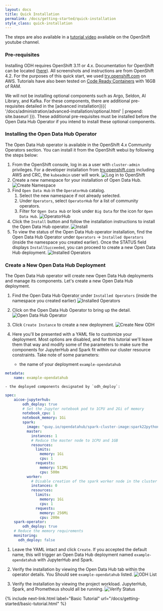 ```yaml
---
layout: docs
title: Quick Installation
permalink: /docs/getting-started/quick-installation
style_class: quick-installation
---
```

The steps are also available in a <a class="external-link" href="https://www.youtube.com/watch?v=-T6ypF7LoKk&t=2s" target="_blank"><i class="fas fa-external-link-alt"></i>tutorial video</a> available on the OpenShift youtube channel.

### Pre-requisites

Installing ODH requires OpenShift 3.11 or 4.x. Documentation for OpenShift can be located ([here](https://docs.openshift.com/container-platform/4.1/welcome/index.html)).  All screenshots and instructions are from OpenShift 4.2.  For the purposes of this quick start, we used [try.openshift.com](https://try.openshift.com/) on AWS.  Tutorials have also been tested on [Code Ready Containers](https://code-ready.github.io/crc/) with 16GB of RAM.

We will not be installing optional components such as Argo, Seldon, AI Library, and Kafka.  For these components, there are additional pre-requisites detailed in the [advanced installation]({{ '/docs/administration/advanced-installation/optional.html' | prepend: site.baseurl }}).  These additional pre-requisites must be installed before the Open Data Hub Operator if you intend to install these optional components.

### Installing the Open Data Hub Operator

The Open Data Hub operator is available in the OpenShift 4.x Community Operators section. You can install it from the OpenShift webui by following the steps below:

1. From the OpenShift console, log in as a user with `cluster-admin` privileges.  For a developer installation from [try.openshift.com](https://try.openshift.com/) including AWS and CRC, the `kubeadmin` user will work.
![Log in to OpenShift]({{site.baseurl}}/assets/img/pages/docs/quick-installation/login.png "Log in to OpenShift")
1. Create a new namespace for your installation of Open Data Hub.
![Create Namespace]({{site.baseurl}}/assets/img/pages/docs/quick-installation/create-namespace.png "Create Namespace")
1. Find `Open Data Hub` in the `OperatorHub` catalog.
   1. Select the new namespace if not already selected.
   1. Under `Operators`, select `OperatorHub` for a list of community operators.
   1. Filter for `Open Data Hub` or look under `Big Data` for the icon for `Open Data Hub`.
![OperatorHub]({{site.baseurl}}/assets/img/pages/docs/quick-installation/operator-hub.png "OperatorHub")
1. Click the `Install` button and follow the installation instructions to install the Open Data Hub operator.
![Install]({{site.baseurl}}/assets/img/pages/docs/quick-installation/install.png "Install")
1. To view the status of the Open Data Hub operator installation, find the Open Data Hub Operator under `Operators` -> `Installed Operators` (inside the namespace you created earlier). Once the STATUS field displays `InstallSucceeded`, you can proceed to create a new Open Data Hub deployment.
![Installed Operators]({{site.baseurl}}/assets/img/pages/docs/quick-installation/installed-operators.png "Installed Operators")

### Create a New Open Data Hub Deployment

The Open Data Hub operator will create new Open Data Hub deployments and manage its components.  Let's create a new Open Data Hub deployment.

1. Find the Open Data Hub Operator under `Installed Operators` (inside the namespace you created earlier)
![Installed Operators]({{site.baseurl}}/assets/img/pages/docs/quick-installation/installed-operators.png "Installed Operators")

1. Click on the Open Data Hub Operator to bring up the detail.
![Open Data Hub Operator]({{site.baseurl}}/assets/img/pages/docs/quick-installation/odh-operator.png "Open Data Hub Operator")

1. Click `Create Instance` to create a new deployment.
![Create New ODH]({{site.baseurl}}/assets/img/pages/docs/quick-installation/new-deployment.png "Create New ODH")

1. Here you'll be presented with a YAML file to customize your deployment.  Most options are disabled, and for this tutorial we'll leave them that way and modify some of the parameters to make sure the components for JupyterHub and Spark fit within our cluster resource constraints.  Take note of some parameters:
    - the name of your deployment `example-opendatahub`
```yaml
metadata:
    name: example-opendatahub
```
    - the deployed components designated by `odh_deploy`:
```yaml
spec:
    aicoe-jupyterhub:
        odh_deploy: true
        # Set the Jupyter notebook pod to 1CPU and 2Gi of memory
        notebook_cpu: 1
        notebook_memory: 1Gi
        spark:
          image: "quay.io/opendatahub/spark-cluster-image:spark22python36"
          master:
            instances: 1
            # Reduce the master node to 1CPU and 1GB 
            resources:
              limits:
                memory: 1Gi
                cpu: 1
              requests:
                memory: 512Mi
                cpu: 500m
          worker:
            # Disable creation of the spark worker node in the cluster
            instances: 0
            resources:
              limits:
                memory: 1Gi
                cpu: 1
              requests:
                memory: 256Mi
                cpu: 200m
    spark-operator:
        odh_deploy: true
    # Reduce the memory requirements
    monitoring:
      odh_deploy: false
```

1. Leave the YAML intact and click `Create`.  If you accepted the default name, this will trigger an Open Data Hub deployment named `example-opendatahub` with JupyterHub and Spark.

1. Verify the installation by viewing the Open Data Hub tab within the operator details.  You Should see `example-opendatahub` listed.
![ODH List]({{site.baseurl}}/assets/img/pages/docs/quick-installation/odh-list.png "ODH List")

1. Verify the installation by viewing the project workload.  JupyterHub, Spark, and Prometheus should all be running.
![Verify Status]({{site.baseurl}}/assets/img/pages/docs/quick-installation/verify-install.png "Verify Status")

{% include next-link.html label="Basic Tutorial" url="/docs/getting-started/basic-tutorial.html" %}
